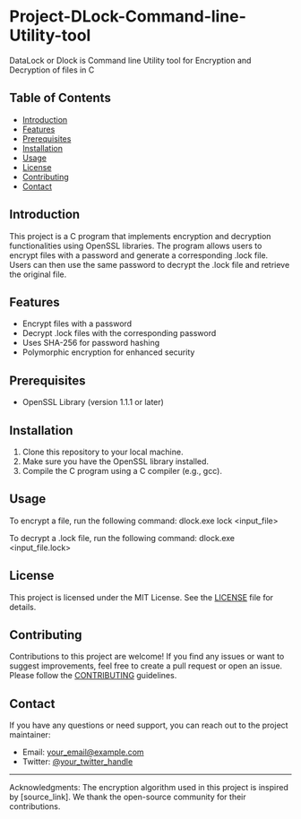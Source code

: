 # Project-DLock-Command-line-Utility-tool
DataLock or Dlock is Command line Utility tool for Encryption and Decryption of files in C 

## Table of Contents

- [Introduction](#introduction)
- [Features](#features)
- [Prerequisites](#prerequisites)
- [Installation](#installation)
- [Usage](#usage)
- [License](#license)
- [Contributing](#contributing)
- [Contact](#contact)

## Introduction

This project is a C program that implements encryption and decryption functionalities using OpenSSL libraries. The program allows users to encrypt files with a password and generate a corresponding .lock file. Users can then use the same password to decrypt the .lock file and retrieve the original file.

## Features

- Encrypt files with a password
- Decrypt .lock files with the corresponding password
- Uses SHA-256 for password hashing
- Polymorphic encryption for enhanced security

## Prerequisites

- OpenSSL Library (version 1.1.1 or later)

## Installation

1. Clone this repository to your local machine.
2. Make sure you have the OpenSSL library installed.
3. Compile the C program using a C compiler (e.g., gcc).

## Usage

To encrypt a file, run the following command:
dlock.exe lock <input_file> <password>

To decrypt a .lock file, run the following command:
dlock.exe <input_file.lock> <password>


## License

This project is licensed under the MIT License. See the [LICENSE](LICENSE) file for details.

## Contributing

Contributions to this project are welcome! If you find any issues or want to suggest improvements, feel free to create a pull request or open an issue. Please follow the [CONTRIBUTING](CONTRIBUTING.md) guidelines.

## Contact

If you have any questions or need support, you can reach out to the project maintainer:

- Email: [your_email@example.com](mailto:your_email@example.com)
- Twitter: [@your_twitter_handle](https://twitter.com/your_twitter_handle)

---
Acknowledgments: The encryption algorithm used in this project is inspired by [source_link]. We thank the open-source community for their contributions.

